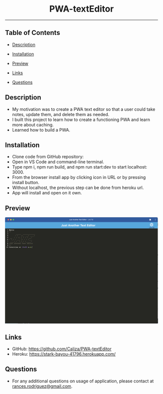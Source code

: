 <div align="center"><h1>PWA-textEditor</h1></div>
<hr />

## Table of Contents

  * [Description](#description)
  
  * [Installation](#installation)

  * [Preview](#preview)

  * [Links](#links)

  * [Questions](#questions)

## Description

- My motivation was to create a PWA text editor so that a user could take notes, update them, and delete them as needed.
- I built this project to learn how to create a functioning PWA and learn more about caching.
- Learned how to build a PWA.

## Installation

- Clone code from GitHub repository:
- Open in VS Code and command-line terminal.
- Type npm i, npm run build, and npm run start:dev to start localhost: 3000.
- From the browser install app by clicking icon in URL or by pressing install button. 
- Without localhost, the previous step can be done from heroku url.
- App will install and open on it own.

## Preview   
 ![PWA-textEditor](./assets/images/PWA-textEditor.jpg)

## Links

- GitHub: https://github.com/Caliza/PWA-textEditor
- Heroku: https://stark-bayou-41796.herokuapp.com/

## Questions

- For any additional questions on usage of application, please contact at rances.rodriguez@gmail.com.
